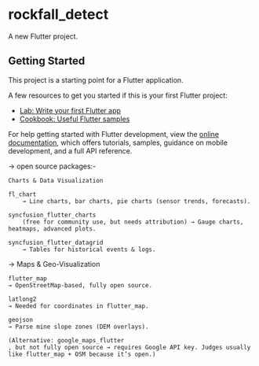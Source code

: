 # rockfall_detect

A new Flutter project.

## Getting Started

This project is a starting point for a Flutter application.

A few resources to get you started if this is your first Flutter project:

- [Lab: Write your first Flutter app](https://docs.flutter.dev/get-started/codelab)
- [Cookbook: Useful Flutter samples](https://docs.flutter.dev/cookbook)

For help getting started with Flutter development, view the
[online documentation](https://docs.flutter.dev/), which offers tutorials,
samples, guidance on mobile development, and a full API reference.



 
 -> open source packages:-

    Charts & Data Visualization

    fl_chart
        → Line charts, bar charts, pie charts (sensor trends, forecasts).

    syncfusion_flutter_charts
        (free for community use, but needs attribution) → Gauge charts, heatmaps, advanced plots.

    syncfusion_flutter_datagrid
        → Tables for historical events & logs.

 -> Maps & Geo-Visualization

    flutter_map
    → OpenStreetMap-based, fully open source.

    latlong2
    → Needed for coordinates in flutter_map.

    geojson
    → Parse mine slope zones (DEM overlays).

    (Alternative: google_maps_flutter
    , but not fully open source → requires Google API key. Judges usually like flutter_map + OSM because it’s open.)